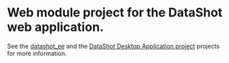 # Web module project for the DataShot web application.

See the [datashot_ee](https://github.com/MCZbase/datashot_ee) and the [DataShot Desktop Application project](https://github.com/MCZbase/DataShot_DesktopApp) projects for more information.
